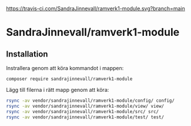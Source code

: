 https://travis-ci.com/SandraJinnevall/ramverk1-module.svg?branch=main

SandraJinnevall/ramverk1-module
======================

## Installation

Instrallera genom att köra kommandot i mappen:

`composer require sandrajinnevall/ramverk1-module`

Lägg till filerna i rätt mapp genom att köra:

```bash
rsync -av vendor/sandrajinnevall/ramverk1-module/config/ config/
rsync -av vendor/sandrajinnevall/ramverk1-module/view/ view/
rsync -av vendor/sandrajinnevall/ramverk1-module/src/ src/
rsync -av vendor/sandrajinnevall/ramverk1-module/test/ test/
```
